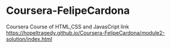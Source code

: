# Coursera-FelipeCardona
Coursera Course of HTML,CSS and JavasCript
link https://hopeltragedy.github.io/Coursera-FelipeCardona/module2-solution/index.html
